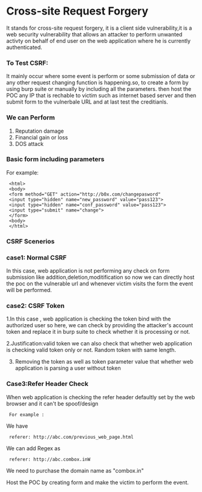 Cross-site Request Forgery
============
It stands for cross-site request forgery,
     it is a client side vulnerability,it is a web security vulnerability that allows an attacker
     to perform unwanted activty on behalf of end user on the web application where he is currently 
     authenticated.
     
  <h3>To Test CSRF:</h3>
     It mainly occur where some event is perform or some submission of data or any other request changing 
     function is happening.so, to create a form by using burp suite or manually by including all the parameters.
     then host the POC any IP that is rechable to victim such as internet based server and then submit form to 
     the vulnerbale URL and at last test the creditianls.
     
<h3>We can Perform </h3>

1. Reputation damage
2. Financial gain or loss
3. DOS attack
            
  <h3>Basic form including parameters</h3>
     For example:
     
     <html>
     <body>
     <form method="GET" action="http://b0x.com/changepasword"
     <input type="hidden" name="new_password" value="pass123">
     <input type="hidden" name="conf_password" value="pass123">
     <input type="submit" name="change">
     </form>
     <body>
     </html>
     
     
   <h3>CSRF Scenerios</h3>
     
   <h3>case1: Normal CSRF</h3>
     In this case, web application is not performing any check on form submission like addition,deletion,moditification so now we can directly host the poc on the vulnerable url and whenever victim visits the form the event will be performed.
     
   <h3>case2: CSRF Token</h3>
     
  1.In this case , web application is checking the token bind with the authorized user
     so here, we can check by providing the attacker's account token and replace it in burp suite to check whether it is processing or not.
     
   2.Justification:valid token
     we can also check that whether web application is checking valid token only or not. Random token with same length.
     
  3. 
     Removing the token as well as token parameter value that whether web application is parsing a user without token 
     
     
 <h3>Case3:Refer Header Check</h3>
     When web application is checking the refer header
      defaultly set by the web browser and it
      can't be spoof/design
      
     For example :
     
  We have 
  
     referer: http://abc.com/previous_web_page.html
   We can add Regex as 
   
     referer: http://abc.combox.inW
                  
   We need to purchase the domain name as "combox.in"
   
   Host the POC by creating form and make the victim to perform the event.
              
      
  
